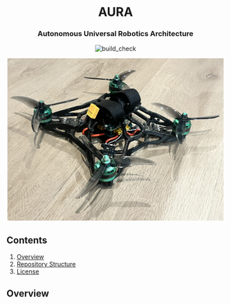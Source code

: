 <div align="center">

# AURA
### Autonomous Universal Robotics Architecture
![build_check](https://github.com/alexander-armitage/AURA-Quadcopter/actions/workflows/build_check.yaml/badge.svg)

<img src=".github/images/AURA_Quadcopter.jpg" alt="AURA PCBs Stacked" width="500"/>

</div>

## Contents

1. [Overview](#overview)  
2. [Repository Structure](#repository-structure)
3. [License](#license)

## Overview
